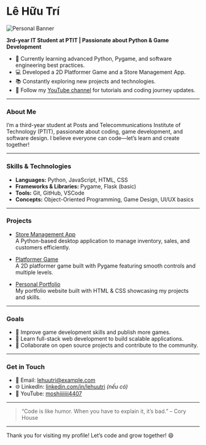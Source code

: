 # Lê Hữu Trí

![Personal Banner](https://res.cloudinary.com/dpbfb6hai/image/upload/v1749993556/Passionate_about_Python_Game_Development_aqpwun.png)

**3rd-year IT Student at PTIT | Passionate about Python & Game Development**

- 🌱 Currently learning advanced Python, Pygame, and software engineering best practices.
- 💻 Developed a 2D Platformer Game and a Store Management App.
- 📚 Constantly exploring new projects and technologies.
- 🎥 Follow my [YouTube channel](https://www.youtube.com/@moshiiiiiii4407) for tutorials and coding journey updates.

---

### About Me
I’m a third-year student at Posts and Telecommunications Institute of Technology (PTIT), passionate about coding, game development, and software design. I believe everyone can code—let’s learn and create together!

---

### Skills & Technologies
- **Languages:** Python, JavaScript, HTML, CSS
- **Frameworks & Libraries:** Pygame, Flask (basic)
- **Tools:** Git, GitHub, VSCode
- **Concepts:** Object-Oriented Programming, Game Design, UI/UX basics

---

### Projects
- [Store Management App](https://github.com/Ryhtruly/Stationery-Officehub)  
  A Python-based desktop application to manage inventory, sales, and customers efficiently.

- [Platformer Game](https://github.com/Ryhtruly/Demo)  
  A 2D platformer game built with Pygame featuring smooth controls and multiple levels.

- [Personal Portfolio](https://github.com/Ryhtruly/MinhluNguyen02-project_web)  
  My portfolio website built with HTML & CSS showcasing my projects and skills.

---

### Goals
- 🚀 Improve game development skills and publish more games.
- 📖 Learn full-stack web development to build scalable applications.
- 🤝 Collaborate on open source projects and contribute to the community.

---

### Get in Touch
- 📧 Email: lehuutri@example.com  
- 🌐 LinkedIn: [linkedin.com/in/lehuutri](https://linkedin.com/in/lehuutri) *(nếu có)*  
- 🎥 YouTube: [moshiiiiiii4407](https://www.youtube.com/@moshiiiiiii4407)

---

> “Code is like humor. When you have to explain it, it’s bad.” – Cory House

---

Thank you for visiting my profile! Let’s code and grow together! 😄
